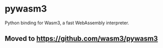 # pywasm3

Python binding for Wasm3, a fast WebAssembly interpreter.

## Moved to https://github.com/wasm3/pywasm3
